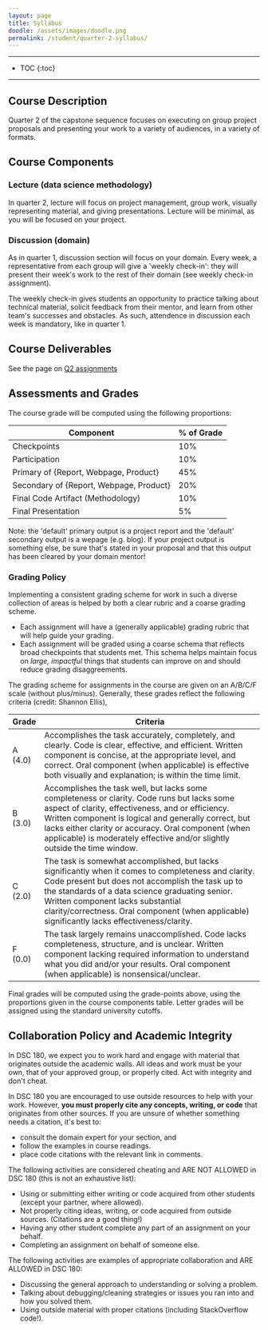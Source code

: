 ```yaml
---
layout: page
title: Syllabus
doodle: /assets/images/doodle.png
permalink: /student/quarter-2-syllabus/
---
```


---
* TOC
{:toc}

---

## Course Description

Quarter 2 of the capstone sequence focuses on executing on group
project proposals and presenting your work to a variety of audiences,
in a variety of formats.


## Course Components

### Lecture (data science methodology)

In quarter 2, lecture will focus on project management, group work,
visually representing material, and giving presentations. Lecture will
be minimal, as you will be focused on your project.

### Discussion (domain)

As in quarter 1, discussion section will focus on your domain. Every
week, a representative from each group will give a 'weekly check-in':
they will present their week's work to the rest of their domain (see
weekly check-in assignment).

The weekly check-in gives students an opportunity to practice talking
about technical material, solicit feedback from their mentor, and
learn from other team's successes and obstacles. As such,
attendence in discussion each week is mandatory, like in quarter 1.

## Course Deliverables

See the page on [Q2 assignments](/student/quarter-2-assignment-descriptions)

## Assessments and Grades

The course grade will be computed using the following proportions:

|Component|% of Grade|
|---|---|
|Checkpoints|10%|
|Participation|10%|
|Primary of {Report, Webpage, Product}|45%|
|Secondary of {Report, Webpage, Product}|20%|
|Final Code Artifact (Methodology)|10%|
|Final Presentation|5%|

Note: the 'default' primary output is a project report and the 'default'
secondary output is a wepage (e.g. blog). If your project output is
something else, be sure that's stated in your proposal and that this
output has been cleared by your domain mentor!

### Grading Policy

Implementing a consistent grading scheme for work in such a diverse
collection of areas is helped by both a clear rubric and a coarse
grading scheme.

* Each assignment will have a (generally applicable) grading rubric
  that will help guide your grading. 
* Each assignment will be graded using a coarse schema that reflects
  broad checkpoints that students met. This schema helps maintain
  focus on *large, impactful* things that students can improve on and
  should reduce grading disaggreements.
  
The grading scheme for assignments in the course are given on an
A/B/C/F scale (without plus/minus). Generally, these grades reflect
the following criteria (credit: Shannon Ellis),

|Grade|Criteria|
|---|---|
|A (4.0) |Accomplishes the task accurately, completely, and clearly. Code is clear, effective, and efficient. Written component is concise, at the appropriate level, and correct. Oral component (when applicable) is effective both visually and explanation; is within the time limit. |
|B (3.0) |Accomplishes the task well, but lacks some completeness or clarity. Code runs but lacks some aspect of clarity, effectiveness, and or efficiency. Written component is logical and generally correct, but lacks either clarity or accuracy. Oral component (when applicable) is moderately effective and/or slightly outside the time window. |
|C (2.0) |The task is somewhat accomplished, but lacks significantly when it comes to completeness and clarity. Code present but does not accomplish the task up to the standards of a data science graduating senior. Written component lacks substantial clarity/correctness. Oral component (when applicable) significantly lacks effectiveness/clarity. |
|F (0.0) |The task largely remains unaccomplished. Code lacks completeness, structure, and is unclear. Written component lacking required information to understand what you did and/or your results. Oral component (when applicable) is nonsensical/unclear. |

Final grades will be computed using the grade-points above, using the
proportions given in the course components table. Letter grades will
be assigned using the standard university cutoffs.


## Collaboration Policy and Academic Integrity

In DSC 180, we expect you to work hard and engage with material that
originates outside the academic walls. All ideas and work must be your
own, that of your approved group, or properly cited. Act with
integrity and don't cheat.

In DSC 180 you are encouraged to use outside resources to help with
your work. However, **you must properly cite any concepts, writing, or
code** that originates from other sources. If you are unsure of
whether something needs a citation, it's best to:
* consult the domain expert for your section, and
* follow the examples in course readings.
* place code citations with the relevant link in comments.

The following activities are considered cheating and ARE NOT ALLOWED
in DSC 180 (this is not an exhaustive list):

* Using or submitting either writing or code acquired from other
  students (except your partner, where allowed).
* Not properly citing ideas, writing, or code acquired from outside
  sources. (Citations are a good thing!)
* Having any other student complete any part of an assignment on your
  behalf.
* Completing an assignment on behalf of someone else.

The following activities are examples of appropriate collaboration and
ARE ALLOWED in DSC 180:

* Discussing the general approach to understanding or solving a problem.
* Talking about debugging/cleaning strategies or issues you ran into and how you solved them.
* Using outside material with proper citations (including
StackOverflow code!).
